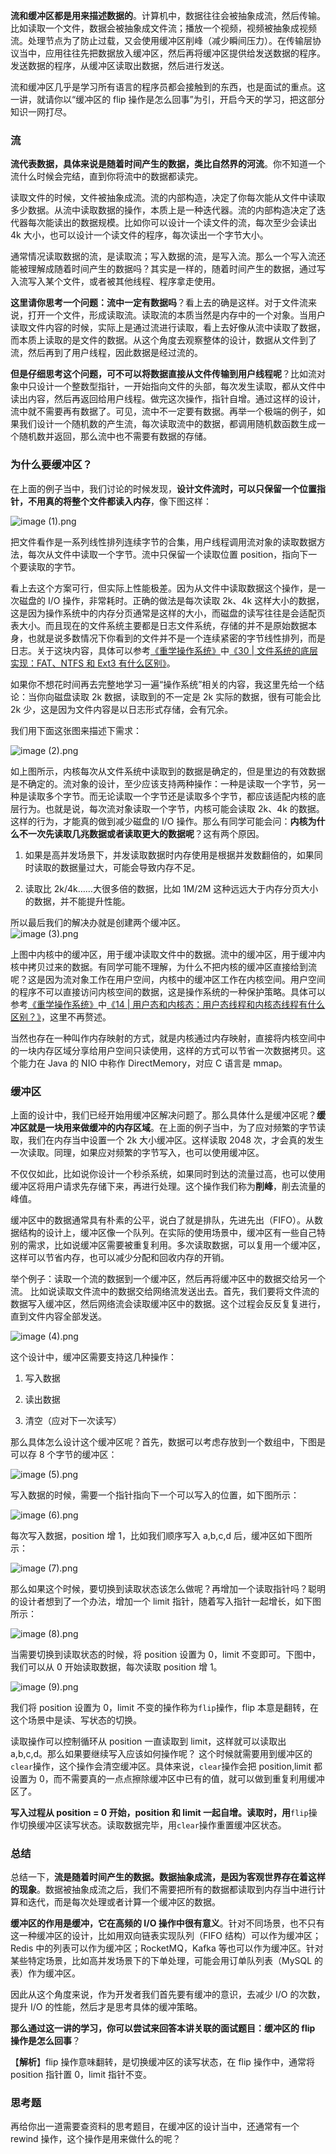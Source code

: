 **流和缓冲区都是用来描述数据的**。计算机中，数据往往会被抽象成流，然后传输。比如读取一个文件，数据会被抽象成文件流；播放一个视频，视频被抽象成视频流。处理节点为了防止过载，又会使用缓冲区削峰（减少瞬间压力）。在传输层协议当中，应用往往先把数据放入缓冲区，然后再将缓冲区提供给发送数据的程序。发送数据的程序，从缓冲区读取出数据，然后进行发送。

流和缓冲区几乎是学习所有语言的程序员都会接触到的东西，也是面试的重点。这一讲，就请你以“缓冲区的 flip 操作是怎么回事”为引，开启今天的学习，把这部分知识一网打尽。

### 流

**流代表数据，具体来说是随着时间产生的数据，类比自然界的河流**。你不知道一个流什么时候会完结，直到你将流中的数据都读完。

读取文件的时候，文件被抽象成流。流的内部构造，决定了你每次能从文件中读取多少数据。从流中读取数据的操作，本质上是一种迭代器。流的内部构造决定了迭代器每次能读出的数据规模。比如你可以设计一个读文件的流，每次至少会读出 4k 大小，也可以设计一个读文件的程序，每次读出一个字节大小。

通常情况读取数据的流，是读取流；写入数据的流，是写入流。那么一个写入流还能被理解成随着时间产生的数据吗？其实是一样的，随着时间产生的数据，通过写入流写入某个文件，或者被其他线程、程序拿走使用。

**这里请你思考一个问题：流中一定有数据吗**？看上去的确是这样。对于文件流来说，打开一个文件，形成读取流。读取流的本质当然是内存中的一个对象。当用户读取文件内容的时候，实际上是通过流进行读取，看上去好像从流中读取了数据，而本质上读取的是文件的数据。从这个角度去观察整体的设计，数据从文件到了流，然后再到了用户线程，因此数据是经过流的。

**但是仔细思考这个问题，可不可以将数据直接从文件传输到用户线程呢**？比如流对象中只设计一个整数型指针，一开始指向文件的头部，每次发生读取，都从文件中读出内容，然后再返回给用户线程。做完这次操作，指针自增。通过这样的设计，流中就不需要再有数据了。可见，流中不一定要有数据。再举一个极端的例子，如果我们设计一个随机数的产生流，每次读取流中的数据，都调用随机数函数生成一个随机数并返回，那么流中也不需要有数据的存储。

### 为什么要缓冲区？

在上面的例子当中，我们讨论的时候发现，**设计文件流时，可以只保留一个位置指针，不用真的将整个文件都读入内存**，像下图这样：

![image (1).png](http://p4ui.toweydoc.tech:20080/images/stydocs/CioPOWCc7EGAXTgYAAA-VYH_0W4280.png)

把文件看作是一系列线性排列连续字节的合集，用户线程调用流对象的读取数据方法，每次从文件中读取一个字节。流中只保留一个读取位置 position，指向下一个要读取的字节。

看上去这个方案可行，但实际上性能极差。因为从文件中读取数据这个操作，是一次磁盘的 I/O 操作，非常耗时。正确的做法是每次读取 2k、4k 这样大小的数据，这是因为操作系统中的内存分页通常是这样的大小，而磁盘的读写往往是会适配页表大小。而且现在的文件系统主要都是日志文件系统，存储的并不是原始数据本身，也就是说多数情况下你看到的文件并不是一个连续紧密的字节线性排列，而是日志。关于这块内容，具体可以参考[《重学操作系统》](https://shenceyun.lagou.com/t/Axo?fileGuid=xxQTRXtVcqtHK6j8)中[《30 | 文件系统的底层实现：FAT、NTFS 和 Ext3 有什么区别》](https://kaiwu.lagou.com/course/courseInfo.htm?courseId=478#/detail/pc?id=4640&fileGuid=xxQTRXtVcqtHK6j8)。

如果你不想花时间再去完整地学习一遍“操作系统”相关的内容，我这里先给一个结论：当你向磁盘读取 2k 数据，读取到的不一定是 2k 实际的数据，很有可能会比 2k 少，这是因为文件内容是以日志形式存储，会有冗余。

我们用下面这张图来描述下需求：

![image (2).png](http://p4ui.toweydoc.tech:20080/images/stydocs/Cgp9HWCc7EuAEXd-AABijDxq3f0281.png)

如上图所示，内核每次从文件系统中读取到的数据是确定的，但是里边的有效数据是不确定的。流对象的设计，至少应该支持两种操作：一种是读取一个字节，另一种是读取多个字节。而无论读取一个字节还是读取多个字节，都应该适配内核的底层行为。也就是说，每次流对象读取一个字节，内核可能会读取 2k、4k 的数据。这样的行为，才能真的做到减少磁盘的 I/O 操作。那么有同学可能会问：**内核为什么不一次先读取几兆数据或者读取更大的数据呢**？这有两个原因。

1. 如果是高并发场景下，并发读取数据时内存使用是根据并发数翻倍的，如果同时读取的数据量过大，可能会导致内存不足。
    
2. 读取比 2k/4k……大很多倍的数据，比如 1M/2M 这种远远大于内存分页大小的数据，并不能提升性能。
    

所以最后我们的解决办就是创建两个缓冲区。  
![image (3).png](http://p4ui.toweydoc.tech:20080/images/stydocs/CioPOWCc7FOAY74mAABunaVJG8c103.png)

上图中内核中的缓冲区，用于缓冲读取文件中的数据。流中的缓冲区，用于缓冲内核中拷贝过来的数据。有同学可能不理解，为什么不把内核的缓冲区直接给到流呢？这是因为流对象工作在用户空间，内核中的缓冲区工作在内核空间。用户空间的程序不可以直接访问内核空间的数据，这是操作系统的一种保护策略。具体可以参考[《重学操作系统》](https://shenceyun.lagou.com/t/Axo?fileGuid=xxQTRXtVcqtHK6j8)中[《14 | 用户态和内核态：用户态线程和内核态线程有什么区别？》](https://kaiwu.lagou.com/course/courseInfo.htm?courseId=478#/detail/pc?id=4621&fileGuid=xxQTRXtVcqtHK6j8)，这里不再赘述。

当然也存在一种叫作内存映射的方式，就是内核通过内存映射，直接将内核空间中的一块内存区域分享给用户空间只读使用，这样的方式可以节省一次数据拷贝。这个能力在 Java 的 NIO 中称作 DirectMemory，对应 C 语言是 mmap。

### 缓冲区

上面的设计中，我们已经开始用缓冲区解决问题了。那么具体什么是缓冲区呢？**缓冲区就是一块用来做缓冲的内存区域**。在上面的例子当中，为了应对频繁的字节读取，我们在内存当中设置一个 2k 大小缓冲区。这样读取 2048 次，才会真的发生一次读取。同理，如果应对频繁的字节写入，也可以使用缓冲区。

不仅仅如此，比如说你设计一个秒杀系统，如果同时到达的流量过高，也可以使用缓冲区将用户请求先存储下来，再进行处理。这个操作我们称为**削峰**，削去流量的峰值。

缓冲区中的数据通常具有朴素的公平，说白了就是排队，先进先出（FIFO）。从数据结构的设计上，缓冲区像一个队列。在实际的使用场景中，缓冲区有一些自己特别的需求，比如说缓冲区需要被重复利用。多次读取数据，可以复用一个缓冲区，这样可以节省内存，也可以减少分配和回收内存的开销。

举个例子：读取一个流的数据到一个缓冲区，然后再将缓冲区中的数据交给另一个流。 比如说读取文件流中的数据交给网络流发送出去。首先，我们要将文件流的数据写入缓冲区，然后网络流会读取缓冲区中的数据。这个过程会反反复复进行，直到文件内容全部发送。

![image (4).png](http://p4ui.toweydoc.tech:20080/images/stydocs/Cgp9HWCc7FyAXfXEAAAq7KmWVB0551.png)

这个设计中，缓冲区需要支持这几种操作：

1. 写入数据
    
2. 读出数据
    
3. 清空（应对下一次读写）
    

那么具体怎么设计这个缓冲区呢？首先，数据可以考虑存放到一个数组中，下图是可以存 8 个字节的缓冲区：

![image (5).png](http://p4ui.toweydoc.tech:20080/images/stydocs/CioPOWCc7GKALJE3AAAiBCuuQGs788.png)

写入数据的时候，需要一个指针指向下一个可以写入的位置，如下图所示：

![image (6).png](http://p4ui.toweydoc.tech:20080/images/stydocs/Cgp9HWCc7GmAPDUjAAAp4S0qvO4882.png)

每次写入数据，position 增 1，比如我们顺序写入 a,b,c,d 后，缓冲区如下图所示：

![image (7).png](http://p4ui.toweydoc.tech:20080/images/stydocs/CioPOWCc7G6AR_IPAAAsmx_1ZgU002.png)

那么如果这个时候，要切换到读取状态该怎么做呢？再增加一个读取指针吗？聪明的设计者想到了一个办法，增加一个 limit 指针，随着写入指针一起增长，如下图所示：

![image (8).png](http://p4ui.toweydoc.tech:20080/images/stydocs/Cgp9HWCc7I6AG-eIAAAybpue6JE861.png)

当需要切换到读取状态的时候，将 position 设置为 0，limit 不变即可。下图中，我们可以从 0 开始读取数据，每次读取 position 增 1。

![image (9).png](http://p4ui.toweydoc.tech:20080/images/stydocs/Cgp9HWCc7JeAcU-TAAAyI3T_OMM716.png)

我们将 position 设置为 0，limit 不变的操作称为`flip`操作，flip 本意是翻转，在这个场景中是读、写状态的切换。

读取操作可以控制循环从 position 一直读取到 limit，这样就可以读取出 a,b,c,d。那么如果要继续写入应该如何操作呢？ 这个时候就需要用到缓冲区的`clear`操作，这个操作会清空缓冲区。具体来说，`clear`操作会把 position,limit 都设置为 0，而不需要真的一点点擦除缓冲区中已有的值，就可以做到重复利用缓冲区了。

**写入过程从 position = 0 开始，position 和 limit 一起自增。读取时，用**`flip`操作切换缓冲区读写状态。读取数据完毕，用`clear`操作重置缓冲区状态。

### 总结

总结一下，**流是随着时间产生的数据。数据抽象成流，是因为客观世界存在着这样的现象**。数据被抽象成流之后，我们不需要把所有的数据都读取到内存当中进行计算和迭代，而是每次处理或者计算一个缓冲区的数据。

**缓冲区的作用是缓冲，它在高频的 I/O 操作中很有意义**。针对不同场景，也不只有这一种缓冲区的设计，比如用双向链表实现队列（FIFO 结构）可以作为缓冲区；Redis 中的列表可以作为缓冲区；RocketMQ，Kafka 等也可以作为缓冲区。针对某些特定场景，比如高并发场景下的下单处理，可能会用订单队列表（MySQL 的表）作为缓冲区。

因此从这个角度来说，作为开发者我们首先要有缓冲的意识，去减少 I/O 的次数，提升 I/O 的性能，然后才是思考具体的缓冲策略。

**那么通过这一讲的学习，你可以尝试来回答本讲关联的面试题目：缓冲区的 flip 操作是怎么回事**？

【**解析**】flip 操作意味翻转，是切换缓冲区的读写状态，在 flip 操作中，通常将 position 指针置 0，limit 指针不变。

### 思考题

再给你出一道需要查资料的思考题目，在缓冲区的设计当中，还通常有一个 rewind 操作，这个操作是用来做什么的呢？